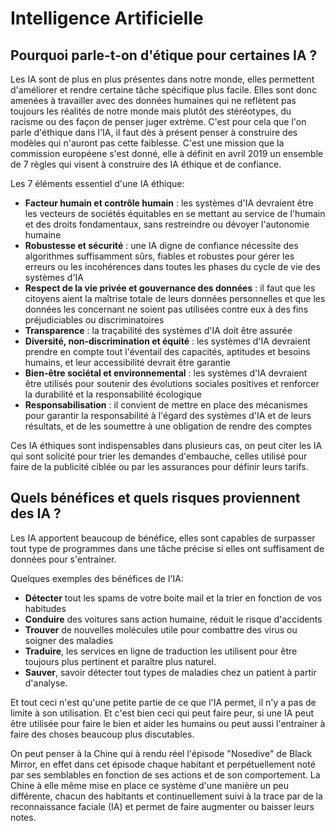 # Intelligence Artificielle

## Pourquoi parle-t-on d'étique pour certaines IA ?

Les IA sont de plus en plus présentes dans notre monde, elles permettent d'améliorer
et rendre certaine tâche spécifique plus facile. Elles sont donc amenées à travailler
avec des données humaines qui ne reflètent pas toujours les réalités de notre monde
mais plutôt des stéréotypes, du racisme ou des façon de penser juger extrème.
C'est pour cela que l'on parle d'éthique dans l'IA, il faut dès à présent penser à 
construire des modèles qui n'auront pas cette faiblesse. C'est une mission que la
commission européene s'est donné, elle à définit en avril 2019 un ensemble de 7 règles
qui visent à construire des IA éthique et de confiance.

Les 7 éléments essentiel d'une IA éthique:

- __Facteur humain et contrôle humain__ : les systèmes d'IA devraient être les vecteurs de sociétés équitables en se mettant au service de l'humain et des droits fondamentaux, sans restreindre ou dévoyer l'autonomie humaine
- __Robustesse et sécurité__ : une IA digne de confiance nécessite des algorithmes suffisamment sûrs, fiables et robustes pour gérer les erreurs ou les incohérences dans toutes les phases du cycle de vie des systèmes d'IA
- __Respect de la vie privée et gouvernance des données__ : il faut que les citoyens aient la maîtrise totale de leurs données personnelles et que les données les concernant ne soient pas utilisées contre eux à des fins préjudiciables ou discriminatoires
- __Transparence__ : la traçabilité des systèmes d'IA doit être assurée
- __Diversité, non-discrimination et équité__ : les systèmes d'IA devraient prendre en compte tout l'éventail des capacités, aptitudes et besoins humains, et leur accessibilité devrait être garantie
- __Bien-être sociétal et environnemental__ : les systèmes d'IA devraient être utilisés pour soutenir des évolutions sociales positives et renforcer la durabilité et la responsabilité écologique
- __Responsabilisation__ : il convient de mettre en place des mécanismes pour garantir la responsabilité à l'égard des systèmes d'IA et de leurs résultats, et de les soumettre à une obligation de rendre des comptes

Ces IA éthiques sont indispensables dans plusieurs cas, on peut citer les IA qui sont
solicité pour trier les demandes d'embauche, celles utilisé pour faire de la publicité
ciblée ou par les assurances pour définir leurs tarifs.

## Quels bénéfices et quels risques proviennent des IA ?

Les IA apportent beaucoup de bénéfice, elles sont capables de surpasser tout type
de programmes dans une tâche précise si elles ont suffisament de données pour
s'entrainer.

Quelques exemples des bénéfices de l'IA:

- __Détecter__ tout les spams de votre boite mail et la trier en fonction de vos habitudes
- __Conduire__ des voitures sans action humaine, réduit le risque d'accidents
- __Trouver__ de nouvelles molécules utile pour combattre des virus ou soigner des maladies
- __Traduire__, les services en ligne de traduction les utilisent pour être toujours plus
pertinent et paraître plus naturel.
- __Sauver__, savoir détecter tout types de maladies chez un patient à partir d'analyse.

Et tout ceci n'est qu'une petite partie de ce que l'IA permet, il n'y a pas de limite
à son utilisation. Et c'est bien ceci qui peut faire peur, si une IA peut être utilisée
pour faire le bien et aider les humains ou peut aussi l'entrainer à faire des choses
beaucoup plus discutables.

On peut penser à la Chine qui à rendu réel l'épisode "Nosedive" de Black Mirror,
en effet dans cet épisode chaque habitant et perpétuellement noté par ses semblables en fonction de
ses actions et de son comportement. La Chine à elle même mise en place ce système
d'une manière un peu différente, chacun des habitants et continuellement suivi
à la trace par de la reconnaissance faciale (IA) et permet de faire augmenter ou baisser
leurs notes.